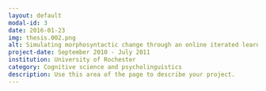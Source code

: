 ```yaml
---
layout: default
modal-id: 3
date: 2016-01-23
img: thesis.002.png
alt: Simulating morphosyntactic change through an online iterated learning paradigm
project-date: September 2010 - July 2011
institution: University of Rochester
category: Cognitive science and psycholinguistics
description: Use this area of the page to describe your project.
---
```

